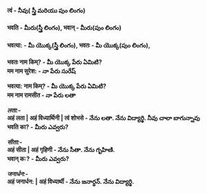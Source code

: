 

#### त्वं - నీవు( స్త్రీ మరియు పుం లింగం)    
#### भवति - మీరు(స్త్రీ లింగం), भवान् - మీరు(పుం లింగం)  
#### भवत्या: - మీ యొక్క(స్త్రీ లింగం), भवतः - మీ యొక్క(పుం లింగం),   


**भवतः नाम किम्? - మీ యొక్క పేరు ఏమిటి?  
मम नाम सुरेश: - నా పేరు సురేష్**

**भवत्या: नाम किम्? - మీ యొక్క పేరు ఏమిటి?  
मम नाम रामसीत - నా పేరు లతా**

***लता:-***  
**अहं लता | अहं विध्यार्थिनी | त्वं शोभसे  - నేను లతా. నేను విద్యార్థి. నీవు చాలా బాగున్నావు  
भवति का? - మీరు ఎవ్వరు?**


***सीता:-***  
**अहं सीता | अहं गृहिणी - నేను సీతా. నేను గృహిణి.  
भवान् क:? - మీరు ఎవ్వరు?**

***जनार्धन:-***  
**अहं जनार्धन: | अहं विध्यार्थी - నేను జనార్ధన్. నేను విద్యార్థి.**





